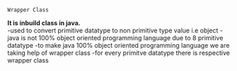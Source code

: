                                                                                   Wrapper Class
                                                                                  
<b>It is inbuild class in java.</b> <br>
  -used to convert primitive datatype to non primitive type value i.e object
  -java is not 100% object oriented programming language due to 8 primitive datatype
  -to make java 100% object oriented programming language we are taking help of wrapper class
  -for every primitve datatype there is respective wrapper class 
